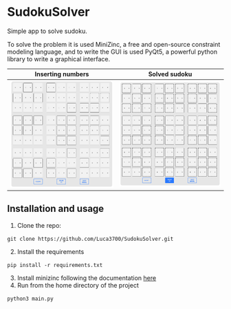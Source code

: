# SudokuSolver
Simple app to solve sudoku.

To solve the problem it is used MiniZinc, a free and open-source constraint modeling language, and to write the GUI is used PyQt5, a powerful python library to write a graphical interface.

| Inserting numbers | Solved sudoku |
| :---: | :---: |
| <img src="./imgs/insertingNumbers.png" width="400" /> | <img src="./imgs/solve.png" width="400" /> |


## Installation and usage
1. Clone the repo:
```
git clone https://github.com/Luca3700/SudokuSolver.git
```
2. Install the requirements
````
pip install -r requirements.txt
````
3. Install minizinc following the documentation [here](https://www.minizinc.org/software.html)
4. Run from the home directory of the project
```
python3 main.py
```
